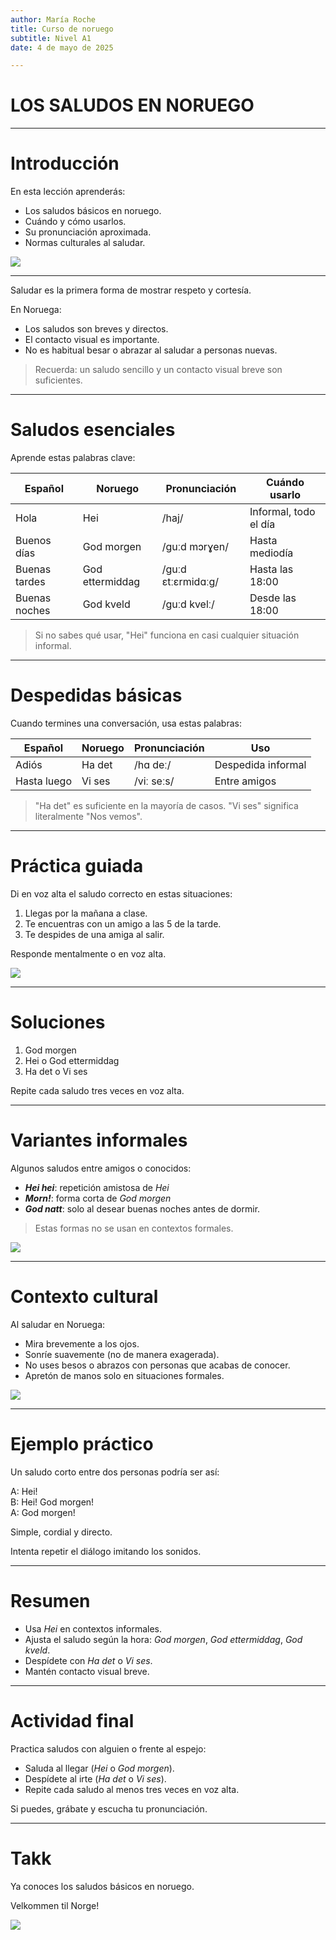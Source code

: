 ```yaml
---
author: María Roche
title: Curso de noruego
subtitle: Nivel A1
date: 4 de mayo de 2025

---
```


# LOS SALUDOS EN NORUEGO

---

# Introducción

En esta lección aprenderás:

- Los saludos básicos en noruego.
- Cuándo y cómo usarlos.
- Su pronunciación aproximada.
- Normas culturales al saludar.

![](images/mano.png)

---

Saludar es la primera forma de mostrar respeto y cortesía.

En Noruega:

- Los saludos son breves y directos.
- El contacto visual es importante.
- No es habitual besar o abrazar al saludar a personas nuevas.

> Recuerda: un saludo sencillo y un contacto visual breve son suficientes.


---

# Saludos esenciales

Aprende estas palabras clave:

| Español       | Noruego        | Pronunciación   | Cuándo usarlo       |
|---------------|----------------|----------------|--------------------|
| Hola          | Hei            | /haj/          | Informal, todo el día |
| Buenos días   | God morgen     | /guːd mɔrɣen/  | Hasta mediodía      |
| Buenas tardes | God ettermiddag| /guːd ɛtːɛrmidɑːɡ/ | Hasta las 18:00   |
| Buenas noches | God kveld      | /guːd kvelː/   | Desde las 18:00     |

> Si no sabes qué usar, "Hei" funciona en casi cualquier situación informal.

---

# Despedidas básicas

Cuando termines una conversación, usa estas palabras:

| Español     | Noruego    | Pronunciación | Uso                  |
|--------------|-------------|---------------|--------------------|
| Adiós        | Ha det     | /hɑ deː/      | Despedida informal  |
| Hasta luego  | Vi ses     | /viː seːs/    | Entre amigos        |

> "Ha det" es suficiente en la mayoría de casos. "Vi ses" significa literalmente "Nos vemos".

---

# Práctica guiada

Di en voz alta el saludo correcto en estas situaciones:

1. Llegas por la mañana a clase.
2. Te encuentras con un amigo a las 5 de la tarde.
3. Te despides de una amiga al salir.

Responde mentalmente o en voz alta.

![](images/hablar.png)


---

# Soluciones

1. God morgen
2. Hei o God ettermiddag
3. Ha det o Vi ses

Repite cada saludo tres veces en voz alta.

---

# Variantes informales

Algunos saludos entre amigos o conocidos:

- ***Hei hei***: repetición amistosa de *Hei*
- ***Morn!***: forma corta de *God morgen*
- ***God natt***: solo al desear buenas noches antes de dormir.

> Estas formas no se usan en contextos formales.

![](images/informal.png)

---

# Contexto cultural

Al saludar en Noruega:

- Mira brevemente a los ojos.
- Sonríe suavemente (no de manera exagerada).
- No uses besos o abrazos con personas que acabas de conocer.
- Apretón de manos solo en situaciones formales.

![](images/apreton-manos.png)

---

# Ejemplo práctico

Un saludo corto entre dos personas podría ser así:

A: Hei!  
B: Hei! God morgen!  
A: God morgen!

Simple, cordial y directo.

Intenta repetir el diálogo imitando los sonidos.

---

# Resumen

- Usa *Hei* en contextos informales.
- Ajusta el saludo según la hora: *God morgen*, *God ettermiddag*, *God kveld*.
- Despídete con *Ha det* o *Vi ses*.
- Mantén contacto visual breve.

---

# Actividad final

Practica saludos con alguien o frente al espejo:

- Saluda al llegar (*Hei* o *God morgen*).
- Despídete al irte (*Ha det* o *Vi ses*).
- Repite cada saludo al menos tres veces en voz alta.

Si puedes, grábate y escucha tu pronunciación.

---

# Takk

Ya conoces los saludos básicos en noruego.

Velkommen til Norge!

![](images/noruega.png)
